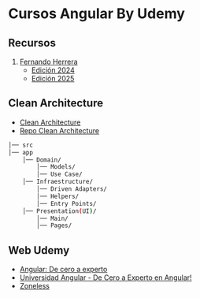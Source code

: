 # Cursos Angular By Udemy

## Recursos
1. [Fernando Herrera](./Fernando-Herrera/)
    - [Edición 2024](./Fernando-Herrera/2024/Section-1/)
    - [Edición 2025](./Fernando-Herrera/2025/Intro/)

## Clean Architecture

- [Clean Architecture](https://medium.com/bancolombia-tech/arquitectura-limpia-en-angular-17-25c129ed2f7a)
- [Repo Clean Architecture](http://github.com/weincoder/clean_arch_angular_17)

```bash
│── src
│── app
    │── Domain/
        │── Models/
        │── Use Case/
    │── Infraestructure/
        │── Driven Adapters/
        │── Helpers/
        │── Entry Points/
    │── Presentation(UI)/
        │── Main/
        │── Pages/
```

## Web Udemy
- [Angular: De cero a experto](https://www.udemy.com/course/angular-fernando-herrera/)
- [Universidad Angular - De Cero a Experto en Angular!](https://www.udemy.com/course/angular-de-cero-a-experto-angular-2-framework-javascript-html-css/)
- [Zoneless](https://angular.dev/guide/experimental/zoneless)